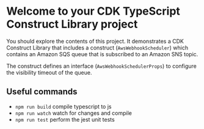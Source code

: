 # Welcome to your CDK TypeScript Construct Library project

You should explore the contents of this project. It demonstrates a CDK Construct Library that includes a construct (`AwsWebhookScheduler`)
which contains an Amazon SQS queue that is subscribed to an Amazon SNS topic.

The construct defines an interface (`AwsWebhookSchedulerProps`) to configure the visibility timeout of the queue.

## Useful commands

* `npm run build`   compile typescript to js
* `npm run watch`   watch for changes and compile
* `npm run test`    perform the jest unit tests
